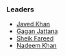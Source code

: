 ### Leaders

* [Javed Khan](mailto:javed.khan@owasp.org)
* [Gagan Jattana](mailto:gagan.jattana@owasp.org)
* [Sheik Fareed](mailto:sheik.fareed.owasp.org)
* [Nadeem Khan](mailto:)
